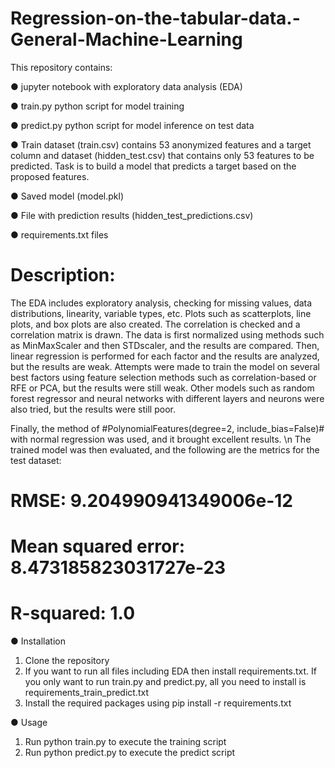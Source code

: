 # Regression-on-the-tabular-data.-General-Machine-Learning

This repository contains:

● jupyter notebook with exploratory data analysis (EDA)

● train.py python script for model training

● predict.py python script for model inference on test data

● Train dataset (train.csv) contains 53 anonymized features and a target column and dataset (hidden_test.csv) that contains only 53 features to be predicted. Task is to build a model that predicts a target based on the proposed features.

● Saved model (model.pkl) 

● File with prediction results (hidden_test_predictions.csv)

● requirements.txt files

# Description:
The EDA includes exploratory analysis, checking for missing values, data distributions, linearity, variable types, etc. 
Plots such as scatterplots, line plots, and box plots are also created. The correlation is checked and a correlation matrix is drawn. 
The data is first normalized using methods such as MinMaxScaler and then STDscaler, and the results are compared. 
Then, linear regression is performed for each factor and the results are analyzed, but the results are weak. 
Attempts were made to train the model on several best factors using feature selection methods such as correlation-based or RFE or PCA, but the results were still weak. Other models such as random forest regressor and neural networks with different layers and neurons were also tried, but the results were still poor. 

Finally, the method of #PolynomialFeatures(degree=2, include_bias=False)# with normal regression was used, and it brought excellent results. \n
The trained model was then evaluated, and the following are the metrics for the test dataset: 
# RMSE: 9.204990941349006e-12
# Mean squared error: 8.473185823031727e-23
# R-squared: 1.0


● Installation

1. Clone the repository
2. If you want to run all files including EDA then install requirements.txt. 
If you only want to run train.py and predict.py, all you need to install is requirements_train_predict.txt
2. Install the required packages using pip install -r requirements.txt

● Usage 
1. Run python train.py to execute the training script
2. Run python predict.py to execute the predict script
